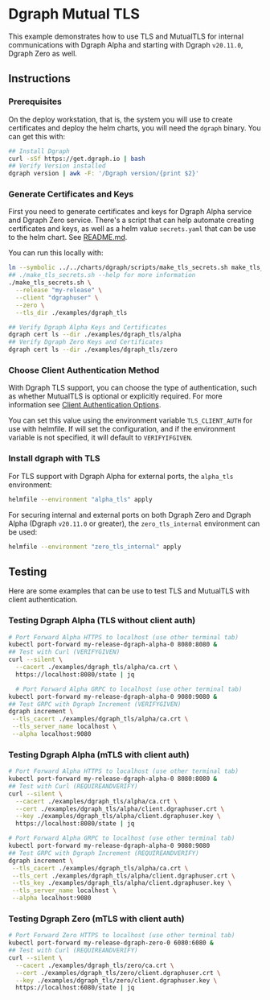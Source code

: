 # Dgraph Mutual TLS

This example demonstrates how to use TLS and MutualTLS for internal communications with Dgraph Alpha and starting with Dgraph `v20.11.0`, Dgraph Zero as well.

## Instructions

### Prerequisites

On the deploy workstation, that is, the system you will use to create certificates and deploy the helm charts, you will need the `dgraph` binary.  You can get this with:

```bash
## Install Dgraph
curl -sSf https://get.dgraph.io | bash
## Verify Version installed
dgraph version | awk -F: '/Dgraph version/{print $2}'
```

### Generate Certificates and Keys

First you need to generate certificates and keys for Dgraph Alpha service and Dgraph Zero service.  There's a script that can help automate creating certificates and keys, as well as a helm value `secrets.yaml` that can be use to the helm chart.  See [README.md](../../charts/dgraph/scripts/README.md).

You can run this locally with:

```bash
ln --symbolic ../../charts/dgraph/scripts/make_tls_secrets.sh make_tls_secrets.sh
## ./make_tls_secrets.sh --help for more information
./make_tls_secrets.sh \
  --release "my-release" \
  --client "dgraphuser" \
  --zero \
  --tls_dir ./examples/dgraph_tls

## Verify Dgraph Alpha Keys and Certificates
dgraph cert ls --dir ./examples/dgraph_tls/alpha
## Verify Dgraph Zero Keys and Certificates
dgraph cert ls --dir ./examples/dgraph_tls/zero
```

### Choose Client Authentication Method

With Dgraph TLS support, you can choose the type of authentication, such as whether MutualTLS is optional or explicitly required.  For more information see [Client Authentication Options](https://dgraph.io/docs/deploy/tls-configuration/#client-authentication-options).

You can set this value using the environment variable `TLS_CLIENT_AUTH` for use with helmfile.  If will set the configuration, and if the environment variable is not specified, it will default to `VERIFYIFGIVEN`.

### Install dgraph with TLS

For TLS support with Dgraph Alpha for external ports, the `alpha_tls` environment:

```bash
helmfile --environment "alpha_tls" apply
```

For securing internal and external ports on both Dgraph Zero and Dgraph Alpha (Dgraph `v20.11.0` or greater), the `zero_tls_internal` environment can be used:

```bash
helmfile --environment "zero_tls_internal" apply
```

## Testing

Here are some examples that can be use to test TLS and MutualTLS with client authentication.

### Testing Dgraph Alpha (TLS without client auth)

```bash
# Port Forward Alpha HTTPS to localhost (use other terminal tab)
kubectl port-forward my-release-dgraph-alpha-0 8080:8080 &
## Test with Curl (VERIFYGIVEN)
curl --silent \
  --cacert ./examples/dgraph_tls/alpha/ca.crt \
  https://localhost:8080/state | jq

  # Port Forward Alpha GRPC to localhost (use other terminal tab)
kubectl port-forward my-release-dgraph-alpha-0 9080:9080 &
## Test GRPC with Dgraph Increment (VERIFYGIVEN)
dgraph increment \
 --tls_cacert ./examples/dgraph_tls/alpha/ca.crt \
 --tls_server_name localhost \
 --alpha localhost:9080
```

### Testing Dgraph Alpha (mTLS with client auth)

```bash
# Port Forward Alpha HTTPS to localhost (use other terminal tab)
kubectl port-forward my-release-dgraph-alpha-0 8080:8080 &
## Test with Curl (REQUIREANDVERIFY)
curl --silent \
  --cacert ./examples/dgraph_tls/alpha/ca.crt \
  --cert ./examples/dgraph_tls/alpha/client.dgraphuser.crt \
  --key ./examples/dgraph_tls/alpha/client.dgraphuser.key \
  https://localhost:8080/state | jq

# Port Forward Alpha GRPC to localhost (use other terminal tab)
kubectl port-forward my-release-dgraph-alpha-0 9080:9080
## Test GRPC with Dgraph Increment (REQUIREANDVERIFY)
dgraph increment \
 --tls_cacert ./examples/dgraph_tls/alpha/ca.crt \
 --tls_cert ./examples/dgraph_tls/alpha/client.dgraphuser.crt \
 --tls_key ./examples/dgraph_tls/alpha/client.dgraphuser.key \
 --tls_server_name localhost \
 --alpha localhost:9080
```

### Testing Dgraph Zero (mTLS with client auth)

```bash
# Port Forward Zero HTTPS to localhost (use other terminal tab)
kubectl port-forward my-release-dgraph-zero-0 6080:6080 &
## Test with Curl (REQUIREANDVERIFY)
curl --silent \
  --cacert ./examples/dgraph_tls/zero/ca.crt \
  --cert ./examples/dgraph_tls/zero/client.dgraphuser.crt \
  --key ./examples/dgraph_tls/zero/client.dgraphuser.key \
  https://localhost:6080/state | jq
```
